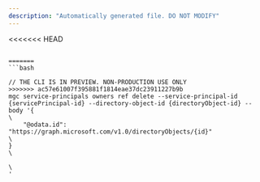 ```yaml
---
description: "Automatically generated file. DO NOT MODIFY"
---
```


<<<<<<< HEAD
```cli

=======
```bash

// THE CLI IS IN PREVIEW. NON-PRODUCTION USE ONLY
>>>>>>> ac57e61007f395881f1814eae37dc23911227b9b
mgc service-principals owners ref delete --service-principal-id {servicePrincipal-id} --directory-object-id {directoryObject-id} --body '{\
    "@odata.id": "https://graph.microsoft.com/v1.0/directoryObjects/{id}"\
}\
\
'

```